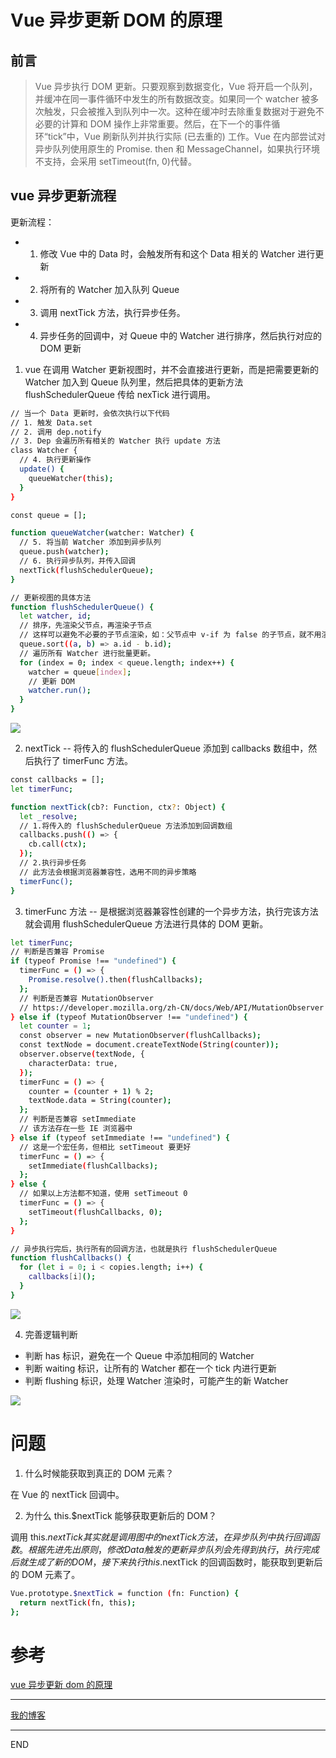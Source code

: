 # Vue 异步更新 DOM 的原理

## 前言

> Vue 异步执行 DOM 更新。只要观察到数据变化，Vue 将开启一个队列，并缓冲在同一事件循环中发生的所有数据改变。如果同一个 watcher 被多次触发，只会被推入到队列中一次。这种在缓冲时去除重复数据对于避免不必要的计算和 DOM 操作上非常重要。然后，在下一个的事件循环“tick”中，Vue 刷新队列并执行实际 (已去重的) 工作。Vue 在内部尝试对异步队列使用原生的 Promise. then 和 MessageChannel，如果执行环境不支持，会采用 setTimeout(fn, 0)代替。

## vue 异步更新流程

更新流程：

- 1. 修改 Vue 中的 Data 时，会触发所有和这个 Data 相关的 Watcher 进行更新
- 2. 将所有的 Watcher 加入队列 Queue
- 3. 调用 nextTick 方法，执行异步任务。
- 4. 异步任务的回调中，对 Queue 中的 Watcher 进行排序，然后执行对应的 DOM 更新

1. vue 在调用 Watcher 更新视图时，并不会直接进行更新，而是把需要更新的 Watcher 加入到 Queue 队列里，然后把具体的更新方法 flushSchedulerQueue 传给 nexTick 进行调用。

```bash
// 当一个 Data 更新时，会依次执行以下代码
// 1. 触发 Data.set
// 2. 调用 dep.notify
// 3. Dep 会遍历所有相关的 Watcher 执行 update 方法
class Watcher {
  // 4. 执行更新操作
  update() {
    queueWatcher(this);
  }
}

const queue = [];

function queueWatcher(watcher: Watcher) {
  // 5. 将当前 Watcher 添加到异步队列
  queue.push(watcher);
  // 6. 执行异步队列，并传入回调
  nextTick(flushSchedulerQueue);
}

// 更新视图的具体方法
function flushSchedulerQueue() {
  let watcher, id;
  // 排序，先渲染父节点，再渲染子节点
  // 这样可以避免不必要的子节点渲染，如：父节点中 v-if 为 false 的子节点，就不用渲染了
  queue.sort((a, b) => a.id - b.id);
  // 遍历所有 Watcher 进行批量更新。
  for (index = 0; index < queue.length; index++) {
    watcher = queue[index];
    // 更新 DOM
    watcher.run();
  }
}
```

![](https://upload-images.jianshu.io/upload_images/10390288-da82cf6217aa949b.png?imageMogr2/auto-orient/strip%7CimageView2/2/w/1240)

2. nextTick -- 将传入的 flushSchedulerQueue 添加到 callbacks 数组中，然后执行了 timerFunc 方法。

```bash
const callbacks = [];
let timerFunc;

function nextTick(cb?: Function, ctx?: Object) {
  let _resolve;
  // 1.将传入的 flushSchedulerQueue 方法添加到回调数组
  callbacks.push(() => {
    cb.call(ctx);
  });
  // 2.执行异步任务
  // 此方法会根据浏览器兼容性，选用不同的异步策略
  timerFunc();
}
```

3. timerFunc 方法 -- 是根据浏览器兼容性创建的一个异步方法，执行完该方法就会调用 flushSchedulerQueue 方法进行具体的 DOM 更新。

```bash
let timerFunc;
// 判断是否兼容 Promise
if (typeof Promise !== "undefined") {
  timerFunc = () => {
    Promise.resolve().then(flushCallbacks);
  };
  // 判断是否兼容 MutationObserver
  // https://developer.mozilla.org/zh-CN/docs/Web/API/MutationObserver
} else if (typeof MutationObserver !== "undefined") {
  let counter = 1;
  const observer = new MutationObserver(flushCallbacks);
  const textNode = document.createTextNode(String(counter));
  observer.observe(textNode, {
    characterData: true,
  });
  timerFunc = () => {
    counter = (counter + 1) % 2;
    textNode.data = String(counter);
  };
  // 判断是否兼容 setImmediate
  // 该方法存在一些 IE 浏览器中
} else if (typeof setImmediate !== "undefined") {
  // 这是一个宏任务，但相比 setTimeout 要更好
  timerFunc = () => {
    setImmediate(flushCallbacks);
  };
} else {
  // 如果以上方法都不知道，使用 setTimeout 0
  timerFunc = () => {
    setTimeout(flushCallbacks, 0);
  };
}

// 异步执行完后，执行所有的回调方法，也就是执行 flushSchedulerQueue
function flushCallbacks() {
  for (let i = 0; i < copies.length; i++) {
    callbacks[i]();
  }
}
```

![](https://upload-images.jianshu.io/upload_images/10390288-e54c0cde4dfe7c69.png?imageMogr2/auto-orient/strip%7CimageView2/2/w/1240)

4. 完善逻辑判断

- 判断 has 标识，避免在一个 Queue 中添加相同的 Watcher
- 判断 waiting 标识，让所有的 Watcher 都在一个 tick 内进行更新
- 判断 flushing 标识，处理 Watcher 渲染时，可能产生的新 Watcher

![](https://upload-images.jianshu.io/upload_images/10390288-7bae87ee78fc4bb9.png?imageMogr2/auto-orient/strip%7CimageView2/2/w/1240)

# 问题

1. 什么时候能获取到真正的 DOM 元素？

在 Vue 的 nextTick 回调中。

2. 为什么 this.\$nextTick 能够获取更新后的 DOM？

调用 this.$nextTick 其实就是调用图中的nextTick 方法，在异步队列中执行回调函数。根据先进先出原则，修改Data 触发的更新异步队列会先得到执行，执行完成后就生成了新的DOM，接下来执行this.$nextTick 的回调函数时，能获取到更新后的 DOM 元素了。

```bash
Vue.prototype.$nextTick = function (fn: Function) {
  return nextTick(fn, this);
};
```

# 参考

[vue 异步更新 dom 的原理](https://www.cnblogs.com/pleaseAnswer/p/13566987.html)

---

[我的博客](https://github.com/zhongzihao1996/my-blog/tree/master)

---

END
